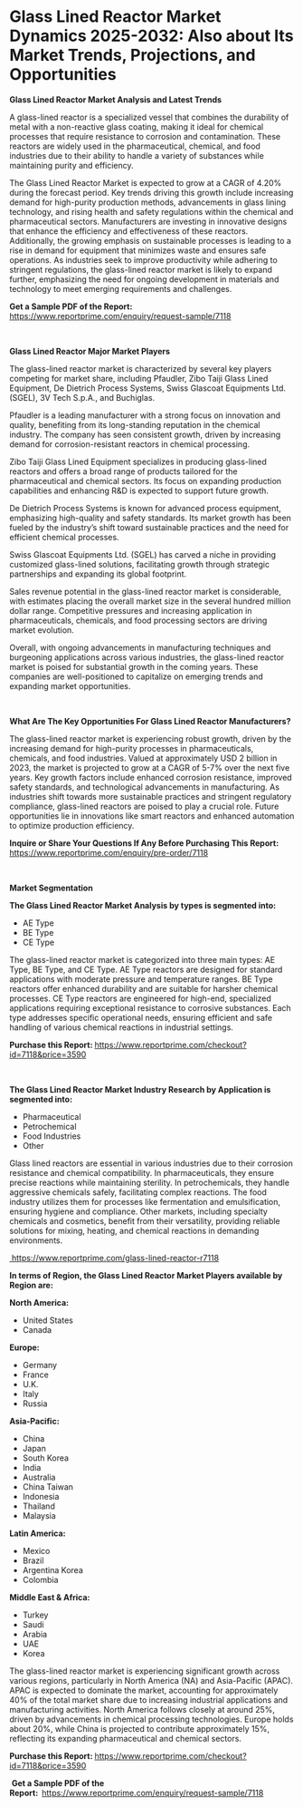 <p><h1>Glass Lined Reactor Market Dynamics 2025-2032: Also about Its Market Trends, Projections, and Opportunities</h1></p><p><strong>Glass Lined Reactor Market Analysis and Latest Trends</strong></p>
<p><p>A glass-lined reactor is a specialized vessel that combines the durability of metal with a non-reactive glass coating, making it ideal for chemical processes that require resistance to corrosion and contamination. These reactors are widely used in the pharmaceutical, chemical, and food industries due to their ability to handle a variety of substances while maintaining purity and efficiency.</p><p>The Glass Lined Reactor Market is expected to grow at a CAGR of 4.20% during the forecast period. Key trends driving this growth include increasing demand for high-purity production methods, advancements in glass lining technology, and rising health and safety regulations within the chemical and pharmaceutical sectors. Manufacturers are investing in innovative designs that enhance the efficiency and effectiveness of these reactors. Additionally, the growing emphasis on sustainable processes is leading to a rise in demand for equipment that minimizes waste and ensures safe operations. As industries seek to improve productivity while adhering to stringent regulations, the glass-lined reactor market is likely to expand further, emphasizing the need for ongoing development in materials and technology to meet emerging requirements and challenges.</p></p>
<p><strong>Get a Sample PDF of the Report:&nbsp;</strong> <a href="https://www.reportprime.com/enquiry/request-sample/7118?utm_campaign=4656&utm_medium=2&utm_source=Github&utm_content=ia&utm_term=18052025&utm_id=glass-lined-reactor">https://www.reportprime.com/enquiry/request-sample/7118</a></p>
<p>&nbsp;</p>
<p><strong>Glass Lined Reactor Major Market Players</strong></p>
<p><p>The glass-lined reactor market is characterized by several key players competing for market share, including Pfaudler, Zibo Taiji Glass Lined Equipment, De Dietrich Process Systems, Swiss Glascoat Equipments Ltd. (SGEL), 3V Tech S.p.A., and Buchiglas. </p><p>Pfaudler is a leading manufacturer with a strong focus on innovation and quality, benefiting from its long-standing reputation in the chemical industry. The company has seen consistent growth, driven by increasing demand for corrosion-resistant reactors in chemical processing. </p><p>Zibo Taiji Glass Lined Equipment specializes in producing glass-lined reactors and offers a broad range of products tailored for the pharmaceutical and chemical sectors. Its focus on expanding production capabilities and enhancing R&D is expected to support future growth.</p><p>De Dietrich Process Systems is known for advanced process equipment, emphasizing high-quality and safety standards. Its market growth has been fueled by the industry’s shift toward sustainable practices and the need for efficient chemical processes.</p><p>Swiss Glascoat Equipments Ltd. (SGEL) has carved a niche in providing customized glass-lined solutions, facilitating growth through strategic partnerships and expanding its global footprint. </p><p>Sales revenue potential in the glass-lined reactor market is considerable, with estimates placing the overall market size in the several hundred million dollar range. Competitive pressures and increasing application in pharmaceuticals, chemicals, and food processing sectors are driving market evolution. </p><p>Overall, with ongoing advancements in manufacturing techniques and burgeoning applications across various industries, the glass-lined reactor market is poised for substantial growth in the coming years. These companies are well-positioned to capitalize on emerging trends and expanding market opportunities.</p></p>
<p>&nbsp;</p>
<p><strong>What Are The Key Opportunities For Glass Lined Reactor Manufacturers?</strong></p>
<p><p>The glass-lined reactor market is experiencing robust growth, driven by the increasing demand for high-purity processes in pharmaceuticals, chemicals, and food industries. Valued at approximately USD 2 billion in 2023, the market is projected to grow at a CAGR of 5-7% over the next five years. Key growth factors include enhanced corrosion resistance, improved safety standards, and technological advancements in manufacturing. As industries shift towards more sustainable practices and stringent regulatory compliance, glass-lined reactors are poised to play a crucial role. Future opportunities lie in innovations like smart reactors and enhanced automation to optimize production efficiency.</p></p>
<p><strong>Inquire or Share Your Questions If Any Before Purchasing This Report:</strong> <a href="https://www.reportprime.com/enquiry/pre-order/7118?utm_campaign=4656&utm_medium=2&utm_source=Github&utm_content=ia&utm_term=18052025&utm_id=glass-lined-reactor">https://www.reportprime.com/enquiry/pre-order/7118</a></p>
<p>&nbsp;</p>
<p><strong>Market Segmentation</strong></p>
<p><strong>The Glass Lined Reactor Market Analysis by types is segmented into:</strong></p>
<p><ul><li>AE Type</li><li>BE Type</li><li>CE Type</li></ul></p>
<p><p>The glass-lined reactor market is categorized into three main types: AE Type, BE Type, and CE Type. AE Type reactors are designed for standard applications with moderate pressure and temperature ranges. BE Type reactors offer enhanced durability and are suitable for harsher chemical processes. CE Type reactors are engineered for high-end, specialized applications requiring exceptional resistance to corrosive substances. Each type addresses specific operational needs, ensuring efficient and safe handling of various chemical reactions in industrial settings.</p></p>
<p><strong>Purchase this Report:&nbsp;</strong><a href="https://www.reportprime.com/checkout?id=7118&price=3590&utm_campaign=4656&utm_medium=2&utm_source=Github&utm_content=ia&utm_term=18052025&utm_id=glass-lined-reactor">https://www.reportprime.com/checkout?id=7118&price=3590</a></p>
<p>&nbsp;</p>
<p><strong>The Glass Lined Reactor Market Industry Research by Application is segmented into:</strong></p>
<p><ul><li>Pharmaceutical</li><li>Petrochemical</li><li>Food Industries</li><li>Other</li></ul></p>
<p><p>Glass lined reactors are essential in various industries due to their corrosion resistance and chemical compatibility. In pharmaceuticals, they ensure precise reactions while maintaining sterility. In petrochemicals, they handle aggressive chemicals safely, facilitating complex reactions. The food industry utilizes them for processes like fermentation and emulsification, ensuring hygiene and compliance. Other markets, including specialty chemicals and cosmetics, benefit from their versatility, providing reliable solutions for mixing, heating, and chemical reactions in demanding environments.</p></p>
<p><a href="https://www.reportprime.com/glass-lined-reactor-r7118?utm_campaign=4656&utm_medium=2&utm_source=Github&utm_content=ia&utm_term=18052025&utm_id=glass-lined-reactor">&nbsp;https://www.reportprime.com/glass-lined-reactor-r7118</a></p>
<p><strong>In terms of Region, the Glass Lined Reactor Market Players available by Region are:</strong></p>
<p>
    <p> <strong> North America: </strong>
        <ul>
            <li>United States</li>
            <li>Canada</li>
        </ul>
        </p> 
    <p> <strong> Europe: </strong>
        <ul>
            <li>Germany</li>
            <li>France</li>
            <li>U.K.</li>
            <li>Italy</li>
            <li>Russia</li>
        </ul>
        </p> 
    <p> <strong> Asia-Pacific: </strong>
        <ul>
            <li>China</li>
            <li>Japan</li>
            <li>South Korea</li>
            <li>India</li>
            <li>Australia</li>
            <li>China Taiwan</li>
            <li>Indonesia</li>
            <li>Thailand</li>
            <li>Malaysia</li>
        </ul>
        </p> 
    <p> <strong> Latin America: </strong>
        <ul>
            <li>Mexico</li>
            <li>Brazil</li>
            <li>Argentina Korea</li>
            <li>Colombia</li>
        </ul>
        </p> 
    <p> <strong> Middle East & Africa: </strong>
        <ul>
            <li>Turkey</li>
            <li>Saudi</li>
            <li>Arabia</li>
            <li>UAE</li>
            <li>Korea</li>
        </ul>
    </p>
    </p>
<p><p>The glass-lined reactor market is experiencing significant growth across various regions, particularly in North America (NA) and Asia-Pacific (APAC). APAC is expected to dominate the market, accounting for approximately 40% of the total market share due to increasing industrial applications and manufacturing activities. North America follows closely at around 25%, driven by advancements in chemical processing technologies. Europe holds about 20%, while China is projected to contribute approximately 15%, reflecting its expanding pharmaceutical and chemical sectors.</p></p>
<p><strong>Purchase this Report: </strong><a href="https://www.reportprime.com/checkout?id=7118&price=3590&utm_campaign=4656&utm_medium=2&utm_source=Github&utm_content=ia&utm_term=18052025&utm_id=glass-lined-reactor">https://www.reportprime.com/checkout?id=7118&price=3590</a></p>
<p>&nbsp;<strong>Get a Sample PDF of the Report:&nbsp;&nbsp;</strong><a href="https://www.reportprime.com/enquiry/request-sample/7118?utm_campaign=4656&utm_medium=2&utm_source=Github&utm_content=ia&utm_term=18052025&utm_id=glass-lined-reactor">https://www.reportprime.com/enquiry/request-sample/7118</a></p>
<p><strong></strong></p>
<p><p></p><p></p><p></p></p>